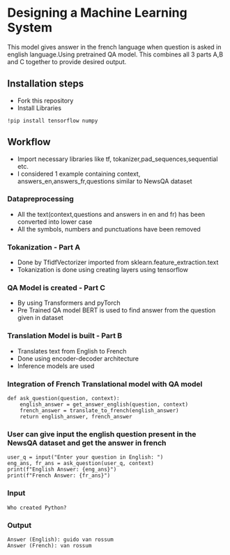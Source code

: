 # Designing a Machine Learning System
This model gives answer in the french language when question is asked in english language.Using pretrained QA model.
This combines all 3 parts A,B and C together to provide desired output.

## Installation steps
- Fork this repository
- Install Libraries
  
```
!pip install tensorflow numpy
```

## Workflow

- Import necessary libraries like tf, tokanizer,pad_sequences,sequential etc.
- I considered 1 example containing context, answers_en,answers_fr,questions similar to NewsQA dataset

### Datapreprocessing
- All the text(context,questions and answers in en and fr) has been converted into lower case
- All the symbols, numbers and punctuations have been removed

### Tokanization - Part A
- Done by TfidfVectorizer imported from sklearn.feature_extraction.text
- Tokanization is done using creating layers using tensorflow

### QA Model is created - Part C
- By using Transformers and pyTorch
- Pre Trained QA model BERT is used to find answer from the question given in dataset

### Translation Model is built - Part B
- Translates text from English to French
- Done using encoder-decoder architecture
- Inference models are used

### Integration of French Translational model with QA model

```
def ask_question(question, context):
    english_answer = get_answer_english(question, context)
    french_answer = translate_to_french(english_answer)
    return english_answer, french_answer
```

### User can give input the english question present in the NewsQA dataset and get the answer in french

```
user_q = input("Enter your question in English: ")
eng_ans, fr_ans = ask_question(user_q, context)
print(f"English Answer: {eng_ans}")
print(f"French Answer: {fr_ans}")
```

### Input
```
Who created Python?
```

### Output
```
Answer (English): guido van rossum
Answer (French): van rossum
```

  
